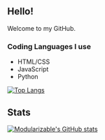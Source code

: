 ## Hello!
Welcome to my GitHub.
### Coding Languages I use
- HTML/CSS
- JavaScript
- Python

[![Top Langs](https://github-readme-stats.vercel.app/api/top-langs/?username=ultramodulare&layout=compact)](https://github.com/anuraghazra/github-readme-stats)
## Stats
[![Modularizable's GitHub stats](https://github-readme-stats.vercel.app/api?username=ultramodular&show_icons=true&theme=blue-green)](https://github.com/anuraghazra/github-readme-stats)
